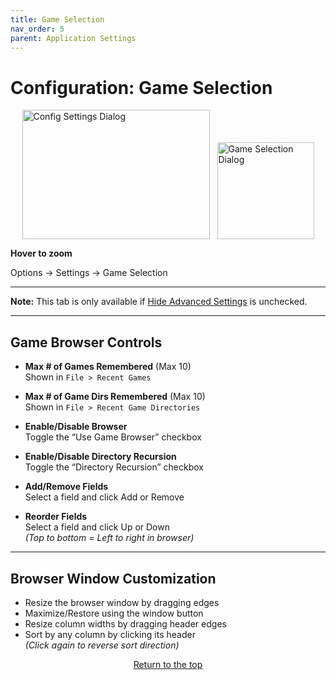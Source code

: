 ```yaml
---
title: Game Selection
nav_order: 5
parent: Application Settings
---
```


<style>
.zoom-pair {
  display: flex;
  gap: 12px;
  align-items: flex-end;
  justify-content: flex-start;
  position: relative;
  margin-left: auto;
  margin-right: auto;
  width: max-content;
  text-align: left;
}
.zoom-on-hover {
  display: inline-block;
  position: relative;
}
.zoom-on-hover img {
  display: block;
  cursor: zoom-in;
  transition: transform 0.3s ease;
  transform-origin: left center;
  position: relative;
  z-index: 1;
}
.zoom-on-hover:hover img {
  transform: scale(1.5);
}
.zoom-pair .zoom-on-hover:first-child:hover img {
  z-index: 9999;
}
.zoom-pair .zoom-on-hover:last-child:hover img {
  z-index: 100;
}
</style>

# Configuration: Game Selection

<div class="zoom-pair">
  <div class="zoom-on-hover">
    <img src="/manual/assets/images/config_settings.png" alt="Config Settings Dialog" width="300" height="207" />
  </div>
  <div class="zoom-on-hover">
    <img src="/manual/assets/images/game_selection.png" alt="Game Selection Dialog" width="155" />
  </div>
</div>
<p><strong>Hover to zoom</strong></p>

Options → Settings → <a name="Game_Selection">Game Selection</a>

---

**Note:** This tab is only available if [Hide Advanced Settings](app_options.md#o5) is unchecked.

---

## Game Browser Controls

- <a name="Max_Remembered_Games"></a>**Max # of Games Remembered** (Max 10)  
  Shown in `File > Recent Games`

- <a name="Max_Remembered_Dirs"></a>**Max # of Game Dirs Remembered** (Max 10)  
  Shown in `File > Recent Game Directories`

- **Enable/Disable Browser**  
  Toggle the “Use Game Browser” checkbox

- <a name="Enable_Recursion"></a>**Enable/Disable Directory Recursion**  
  Toggle the “Directory Recursion” checkbox

- **Add/Remove Fields**  
  Select a field and click Add or Remove

- **Reorder Fields**  
  Select a field and click Up or Down  
  *(Top to bottom = Left to right in browser)*

---

## Browser Window Customization

- Resize the browser window by dragging edges
- Maximize/Restore using the window button
- Resize column widths by dragging header edges
- Sort by any column by clicking its header  
  *(Click again to reverse sort direction)*

<p style="text-align:center"><a href="#">Return to the top</a></p>

<!-- ClauseEcho: Game Selection Protocol Complete -->
